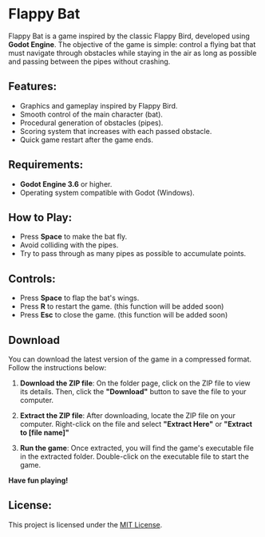 # Flappy Bat

Flappy Bat is a game inspired by the classic Flappy Bird, developed using **Godot Engine**. The objective of the game is simple: control a flying bat that must navigate through obstacles while staying in the air as long as possible and passing between the pipes without crashing.

## Features:

- Graphics and gameplay inspired by Flappy Bird.
- Smooth control of the main character (bat).
- Procedural generation of obstacles (pipes).
- Scoring system that increases with each passed obstacle.
- Quick game restart after the game ends.

## Requirements:

- **Godot Engine 3.6** or higher.
- Operating system compatible with Godot (Windows).

## How to Play:

- Press **Space** to make the bat fly.
- Avoid colliding with the pipes.
- Try to pass through as many pipes as possible to accumulate points.

## Controls:

- Press **Space** to flap the bat's wings.
- Press **R** to restart the game. (this function will be added soon)
- Press **Esc** to close the game. (this function will be added soon)

## Download

You can download the latest version of the game in a compressed format. Follow the instructions below:
 
1. **Download the ZIP file**:
   On the folder page, click on the ZIP file to view its details. Then, click the **"Download"** button to save the file to your computer.

2. **Extract the ZIP file**:
   After downloading, locate the ZIP file on your computer. Right-click on the file and select **"Extract Here"** or **"Extract to [file name]"**

3. **Run the game**:
   Once extracted, you will find the game's executable file in the extracted folder. Double-click on the executable file to start the game.

**Have fun playing!**

## License:

This project is licensed under the [MIT License](https://opensource.org/licenses/MIT).
